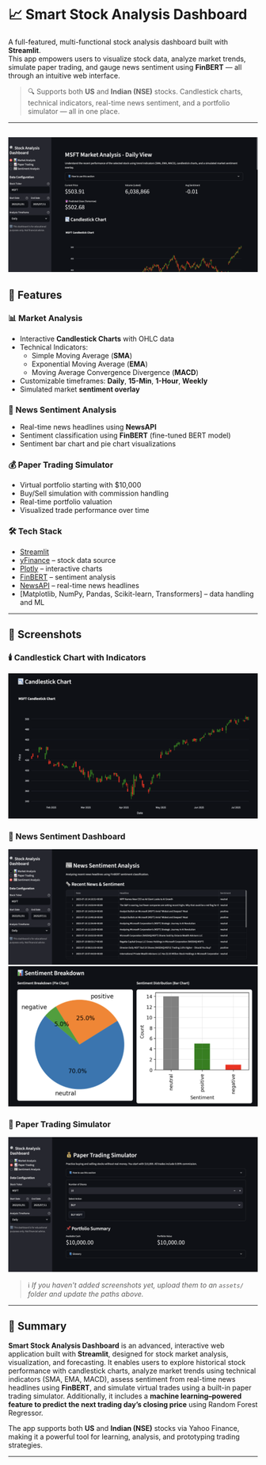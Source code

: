 # 📈 Smart Stock Analysis Dashboard

A full-featured, multi-functional stock analysis dashboard built with **Streamlit**.  
This app empowers users to visualize stock data, analyze market trends, simulate paper trading, and gauge news sentiment using **FinBERT** — all through an intuitive web interface.

> 🔍 Supports both **US** and **Indian (NSE)** stocks. Candlestick charts, technical indicators, real-time news sentiment, and a portfolio simulator — all in one place.

---
![app view](/app.view.png)
---

## 🌟 Features

### 📊 Market Analysis
- Interactive **Candlestick Charts** with OHLC data
- Technical Indicators:
  - Simple Moving Average (**SMA**)
  - Exponential Moving Average (**EMA**)
  - Moving Average Convergence Divergence (**MACD**)
- Customizable timeframes: **Daily**, **15-Min**, **1-Hour**, **Weekly**
- Simulated market **sentiment overlay**

### 📰 News Sentiment Analysis
- Real-time news headlines using **NewsAPI**
- Sentiment classification using **FinBERT** (fine-tuned BERT model)
- Sentiment bar chart and pie chart visualizations

### 💰 Paper Trading Simulator
- Virtual portfolio starting with $10,000
- Buy/Sell simulation with commission handling
- Real-time portfolio valuation
- Visualized trade performance over time

### 🛠️ Tech Stack
- [Streamlit](https://streamlit.io)
- [yFinance](https://pypi.org/project/yfinance/) – stock data source
- [Plotly](https://plotly.com/python/) – interactive charts
- [FinBERT](https://huggingface.co/ProsusAI/finbert) – sentiment analysis
- [NewsAPI](https://newsapi.org) – real-time news headlines
- [Matplotlib, NumPy, Pandas, Scikit-learn, Transformers] – data handling and ML

---

## 📸 Screenshots

### 🕯️ Candlestick Chart with Indicators  
![Candlestick Chart](/candlestick.png)

### 📰 News Sentiment Dashboard  
![Sentiment Analysis](/new_sentiment.png)
![Sentiment breakdown](/sentiment_breakdown.png)
### 💼 Paper Trading Simulator  
![Paper Trading](/papertrading.png)

> ℹ️ _If you haven't added screenshots yet, upload them to an `assets/` folder and update the paths above._

---

## 📝 Summary

**Smart Stock Analysis Dashboard** is an advanced, interactive web application built with **Streamlit**, designed for stock market analysis, visualization, and forecasting. It enables users to explore historical stock performance with candlestick charts, analyze market trends using technical indicators (SMA, EMA, MACD), assess sentiment from real-time news headlines using **FinBERT**, and simulate virtual trades using a built-in paper trading simulator. Additionally, it includes a **machine learning–powered feature to predict the next trading day’s closing price** using Random Forest Regressor.

The app supports both **US** and **Indian (NSE)** stocks via Yahoo Finance, making it a powerful tool for learning, analysis, and prototyping trading strategies.

---
